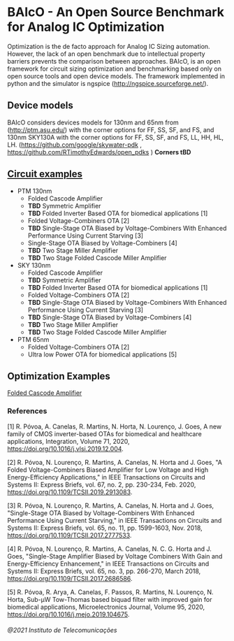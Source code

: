 # BAIcO - An Open Source Benchmark for Analog IC Optimization

Optimization is the de facto approach for Analog IC Sizing automation. However, the lack of an open benchmark due to intellectual property barriers prevents the comparison between approaches. BAIcO, is an open framework for circuit sizing optimization and benchmarking based only on open source tools and open device models.  The framework implemented in python and the simulator is ngspice (http://ngspice.sourceforge.net/).  

## Device models
BAIcO considers devices models for 130nm and 65nm from (http://ptm.asu.edu/) with the corner options for FF, SS, SF, and FS, and 130nm SKY130A with the corner options for FF, SS, SF, and FS, LL, HH, HL, LH. (https://github.com/google/skywater-pdk , https://github.com/RTimothyEdwards/open_pdks ) **Corners tBD**

## [Circuit examples](https://github.com/nunocclourenco/BAIcO/blob/main/examples.ipynb)
- PTM 130nm
    - Folded Cascode Amplifier
    - **TBD** Symmetric Amplifier
    - **TBD** Folded Inverter Based OTA for biomedical applications [1]
    - Folded Voltage-Combiners OTA [2]
    - **TBD** Single-Stage OTA Biased by Voltage-Combiners With Enhanced Performance Using Current Starving [3]
    - Single-Stage OTA Biased by Voltage-Combiners [4] 
    - **TBD** Two Stage Miller Amplifier
    - **TBD** Two Stage Folded Cascode Miller Amplifier
- SKY 130nm 
    - Folded Cascode Amplifier
    - **TBD** Symmetric Amplifier
    - **TBD** Folded Inverter Based OTA for biomedical applications [1]
    - Folded Voltage-Combiners OTA [2]
    - **TBD** Single-Stage OTA Biased by Voltage-Combiners With Enhanced Performance Using Current Starving [3]
    - **TBD** Single-Stage OTA Biased by Voltage-Combiners [4] 
    - **TBD** Two Stage Miller Amplifier
    - **TBD** Two Stage Folded Cascode Miller Amplifier
- PTM 65nm
    - Folded Voltage-Combiners OTA [2]
    - Ultra low Power OTA for biomedical applications [5]

## Optimization Examples
[Folded Cascode Amplifier](https://github.com/nunocclourenco/BAIcO/blob/main/folded_cascode.ipynb)
### References

[1] R. Póvoa, A. Canelas, R. Martins, N. Horta, N. Lourenço, J. Goes,
A new family of CMOS inverter-based OTAs for biomedical and healthcare applications,
Integration,
Volume 71,
2020,
https://doi.org/10.1016/j.vlsi.2019.12.004. 

[2] R. Póvoa, N. Lourenço, R. Martins, A. Canelas, N. Horta and J. Goes, "A Folded Voltage-Combiners Biased Amplifier for Low Voltage and High Energy-Efficiency Applications," in IEEE Transactions on Circuits and Systems II: Express Briefs, vol. 67, no. 2, pp. 230-234, Feb. 2020, https://doi.org/10.1109/TCSII.2019.2913083.

[3] R. Póvoa, N. Lourenço, R. Martins, A. Canelas, N. Horta and J. Goes, "Single-Stage OTA Biased by Voltage-Combiners With Enhanced Performance Using Current Starving," in IEEE Transactions on Circuits and Systems II: Express Briefs, vol. 65, no. 11, pp. 1599-1603, Nov. 2018, https://doi.org/10.1109/TCSII.2017.2777533.

[4] R. Póvoa, N. Lourenço, R. Martins, A. Canelas, N. C. G. Horta and J. Goes, "Single-Stage Amplifier Biased by Voltage Combiners With Gain and Energy-Efficiency Enhancement," in IEEE Transactions on Circuits and Systems II: Express Briefs, vol. 65, no. 3, pp. 266-270, March 2018, https://doi.org/10.1109/TCSII.2017.2686586.

[5] R. Póvoa, R. Arya, A. Canelas, F. Passos, R. Martins, N. Lourenço, N. Horta,
Sub-µW Tow-Thomas based biquad filter with improved gain for biomedical applications,
Microelectronics Journal,
Volume 95,
2020,
https://doi.org/10.1016/j.mejo.2019.104675.


###### @2021 Instituto de Telecomunicações

